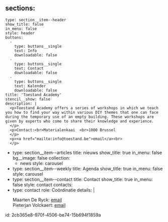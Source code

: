 sections:
  -
    type: section__item--header
    show_title: false
    in_menu: false
    style: header
    buttons:
      -
        type: buttons__single
        text: Info
        downloadable: false
      -
        type: buttons__single
        text: Contact
        downloadable: false
      -
        type: buttons__single
        text: Kalender
        downloadable: false
    title: 'Toestand Academy'
    stencil__show: false
    description: |
      <p>Toestand Academy offers a series of workshops in which we teach you how to find your way within various DIY themes that one can face during the temporary use of an empty building. These workshops are given by experts who come to share their knowledge and experience.
      </p>
      <p>Contact:<br>Materialenkaai  <br>1000 Brussel
      </p>
      <p><a href="mailto:info@toestand.be">email</a><br>
      </p>
  -
    type: section__item--articles
    title: nieuws
    show_title: true
    in_menu: false
    bg__image: false
    collection:
      - news
    style: carousel
  -
    type: section__item--weekly
    title: Agenda
    show_title: true
    in_menu: false
    style: carousel
  -
    type: section__item--contact
    title: Contact
    show_title: true
    in_menu: false
    style: contact
contacts:
  -
    type: contact
    role: Coördinatie
    details: |
      <p>Maarten De Ryck: <a href="mailto:maarten@toestand.be">email</a><br>Pieterjan Volckaert: <a href="mailto:pieterjan@toestand.be">email</a>
      </p>
id: 2cb365e8-970f-4506-be74-15b694f1859a
